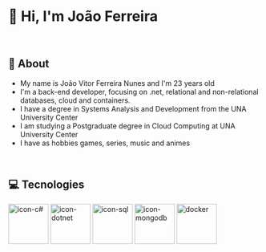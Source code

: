 # 👋 Hi, I'm João Ferreira

<br>

## 💬 About

<ul>
  <li>My name is João Vitor Ferreira Nunes and I'm 23 years old</li>
  <li>I'm a back-end developer, focusing on .net, relational and non-relational databases, cloud and containers.</li>
  <li>I have a degree in Systems Analysis and Development from the UNA University Center</li>
  <li>I am studying a Postgraduate degree in Cloud Computing at UNA University Center</li>
  <li>I have as hobbies games, series, music and animes</li>
</ul>

<br>

## 💻 Tecnologies

<div style=flex>
  <img alt=icon-c# src="https://cdn.jsdelivr.net/gh/devicons/devicon@latest/icons/csharp/csharp-original.svg" height=80 width=80/>
  <img alt=icon-dotnet src="https://cdn.jsdelivr.net/gh/devicons/devicon@latest/icons/dot-net/dot-net-original-wordmark.svg" height=80 width=80/>
  <img alt=icon-sql src="https://cdn.jsdelivr.net/gh/devicons/devicon@latest/icons/sqldeveloper/sqldeveloper-original.svg" height=80 width=80/>
  <img alt=icon-mongodb src="https://cdn.jsdelivr.net/gh/devicons/devicon@latest/icons/mongodb/mongodb-original-wordmark.svg" height=80 width=80/>
  <img alt=docker src="https://cdn.jsdelivr.net/gh/devicons/devicon@latest/icons/docker/docker-original.svg" height=80 width=80/>
</div>
